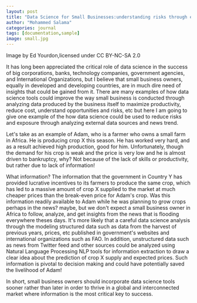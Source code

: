 ```yaml
---
layout: post
title: "Data Science for Small Businesses:understanding risks through external data analysis"
author: "Mohammed Salama"
categories: journal
tags: [documentation,sample]
image: small.jpg
---
```


Image by Ed Yourdon,licensed under CC BY-NC-SA 2.0

It has long been appreciated the critical role of data science in the success of big corporations, banks, technology companies, government agencies, and International Organizations, but I believe that small business owners, equally in developed and developing countries, are in much dire need of insights that could be gained from it. There are many examples of how data science tools could improve the way small business is conducted through analyzing data produced by the business itself to maximize productivity, reduce cost, understand opportunities and risks, etc but here I am going to give one example of the how data science could be used to reduce risks and exposure through analyzing external data sources and news trend.

Let's take as an example of Adam, who is a farmer who owns a small farm in Africa. He is producing crop X this season. He has worked very hard, and as a result achieved high production, good for him. Unfortunately, though the demand for his crop is weak and the price is very low and he is almost driven to bankruptcy, why? Not because of the lack of skills or productivity, but rather due to lack of information!

What information? The information that the government in Country Y has provided lucrative incentives to its farmers to produce the same crop, which has led to a massive amount of crop X supplied to the market at much cheaper prices than the break-even price for Adam's crop. Was this information readily available to Adam while he was planning to grow crops perhaps in the news? maybe, but we don't expect a small business owner in Africa to follow, analyze, and get insights from the news that is flooding everywhere theses days. It's more likely that a careful data science analysis through the modeling structured data such as data from the harvest of previous years, prices, etc published in government's websites and international organizations such as FAO. In addition, unstructured data such as news from Twitter feed and other sources could be analyzed using Natural Language Processing NLP tools for information extraction to draw a clear idea about the prediction of crop X supply and expected prices. Such information is pivotal to decision making and could have potentially saved the livelihood of Adam!

In short, small business owners should incorporate data science tools sooner rather than later in order to thrive in a global and interconnected market where information is the most critical key to success.
